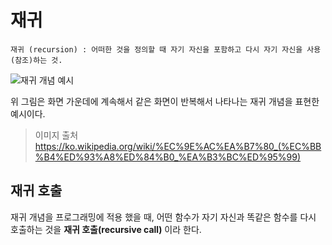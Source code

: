 # 재귀
    재귀 (recursion) : 어떠한 것을 정의할 때 자기 자신을 포함하고 다시 자기 자신을 사용(참조)하는 것.

![재귀 개념 예시](https://upload.wikimedia.org/wikipedia/commons/b/b3/Screenshot_Recursion_via_vlc.png)

위 그림은 화면 가운데에 계속해서 같은 화면이 반복해서 나타나는 재귀 개념을 표현한 예시이다.

> 이미지 출처 https://ko.wikipedia.org/wiki/%EC%9E%AC%EA%B7%80_(%EC%BB%B4%ED%93%A8%ED%84%B0_%EA%B3%BC%ED%95%99)

## 재귀 호출
재귀 개념을 프로그래밍에 적용 했을 때, 어떤 함수가 자기 자신과 똑같은 함수를 다시 호출하는 것을 **재귀 호출(recursive call)** 이라 한다.
 